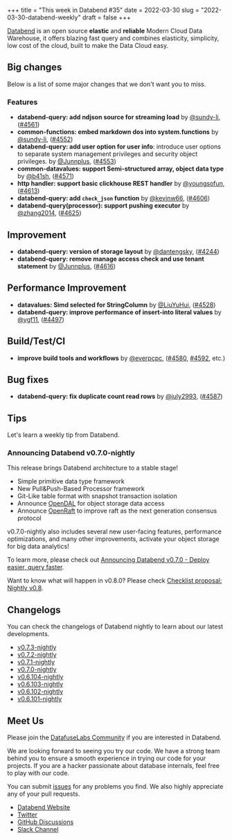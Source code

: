 +++
title = "This week in Databend #35"
date = 2022-03-30
slug = "2022-03-30-databend-weekly"
draft = false
+++

[Databend](https://github.com/datafuselabs/databend) is an open source **elastic** and **reliable** Modern Cloud Data Warehouse, it offers blazing fast query and combines elasticity, simplicity, low cost of the cloud, built to make the Data Cloud easy.

## Big changes

Below is a list of some major changes that we don't want you to miss.

### Features

- **databend-query: add ndjson source for streaming load** by [@sundy-li](https://github.com/sundy-li), ([#4561](https://github.com/datafuselabs/databend/pull/4561))
- **common-functions: embed markdown dos into system.functions** by [@sundy-li](https://github.com/sundy-li), ([#4552](https://github.com/datafuselabs/databend/pull/4552))
- **databend-query: add user option for user info**: introduce user options to separate system management privileges and security object privileges. by [@Junnplus](https://github.com/Junnplus), ([#4553](https://github.com/datafuselabs/databend/pull/4553))
- **common-datavalues: support Semi-structured array, object data type** by [@b41sh](https://github.com/b41sh), ([#4571](https://github.com/datafuselabs/databend/pull/4571))
- **http handler: support basic clickhouse REST handler** by [@youngsofun](https://github.com/youngsofun), ([#4613](https://github.com/datafuselabs/databend/pull/4613))
- **databend-query: add `check_json` function** by [@kevinw66](https://github.com/kevinw66), ([#4606](https://github.com/datafuselabs/databend/pull/4606))
- **databend-query(processor): support pushing executor** by [@zhang2014](https://github.com/zhang2014), ([#4625](https://github.com/datafuselabs/databend/pull/4625))

## Improvement

- **databend-query: version of storage layout** by [@dantengsky](https://github.com/dantengsky), ([#4244](https://github.com/datafuselabs/databend/pull/4244))
- **databend-query: remove manage access check and use tenant statement** by [@Junnplus](https://github.com/Junnplus), ([#4616](https://github.com/datafuselabs/databend/pull/4616))

## Performance Improvement

- **datavalues: Simd selected for StringColumn** by [@LiuYuHui](https://github.com/LiuYuHui), ([#4528](https://github.com/datafuselabs/databend/pull/4528))
- **databend-query: improve performance of insert-into literal values** by [@ygf11](https://github.com/ygf11), ([#4497](https://github.com/datafuselabs/databend/pull/4497))


## Build/Test/CI

- **improve build tools and workflows** by [@everpcpc](https://github.com/everpcpc), ([#4580](https://github.com/datafuselabs/databend/pull/4580), [#4592](https://github.com/datafuselabs/databend/pull/4592), etc.)

## Bug fixes

- **databend-query: fix duplicate count read rows** by [@july2993](https://github.com/july2993), ([#4587](https://github.com/datafuselabs/databend/pull/4587))

## Tips

Let's learn a weekly tip from Databend.

### Announcing Databend v0.7.0-nightly

This release brings Databend architecture to a stable stage!

- Simple primitive data type framework
- New Pull&Push-Based Processor framework
- Git-Like table format with snapshot transaction isolation
- Announce [OpenDAL](https://github.com/datafuselabs/opendal) for object storage data access
- Announce [OpenRaft](https://github.com/datafuselabs/openraft) to improve raft as the next generation consensus protocol

v0.7.0-nightly also includes several new user-facing features, performance optimizations, and many other improvements, activate your object storage for big data analytics!

To learn more, please check out [Announcing Databend v0.7.0 - Deploy easier, query faster](https://databend.rs/blog/databend-0-7-0-release).

Want to know what will happen in v0.8.0? Please check [Checklist proposal: Nightly v0.8](https://github.com/datafuselabs/databend/issues/4591).


## Changelogs

You can check the changelogs of Databend nightly to learn about our latest developments.

- [v0.7.3-nightly](https://github.com/datafuselabs/databend/releases/tag/v0.7.3-nightly)
- [v0.7.2-nightly](https://github.com/datafuselabs/databend/releases/tag/v0.7.2-nightly)
- [v0.7.1-nightly](https://github.com/datafuselabs/databend/releases/tag/v0.7.1-nightly)
- [v0.7.0-nightly](https://github.com/datafuselabs/databend/releases/tag/v0.7.0-nightly)
- [v0.6.104-nightly](https://github.com/datafuselabs/databend/releases/tag/v0.6.104-nightly)
- [v0.6.103-nightly](https://github.com/datafuselabs/databend/releases/tag/v0.6.103-nightly)
- [v0.6.102-nightly](https://github.com/datafuselabs/databend/releases/tag/v0.6.102-nightly)
- [v0.6.101-nightly](https://github.com/datafuselabs/databend/releases/tag/v0.6.101-nightly)

## Meet Us

Please join the [DatafuseLabs Community](https://github.com/datafuselabs/) if you are interested in Databend.

We are looking forward to seeing you try our code. We have a strong team behind you to ensure a smooth experience in trying our code for your projects.
If you are a hacker passionate about database internals, feel free to play with our code.

You can submit [issues](https://github.com/datafuselabs/databend/issues) for any problems you find. We also highly appreciate any of your pull requests.

- [Databend Website](https://databend.rs)
- [Twitter](https://twitter.com/Datafuse_Labs)
- [GitHub Discussions](https://github.com/datafuselabs/databend/discussions)
- [Slack Channel](https://link.databend.rs/join-slack)
